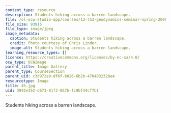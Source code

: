```yaml
---
content_type: resource
description: Students hiking across a barren landscape.
file: /ol-ocw-studio-app/courses/12-753-geodynamics-seminar-spring-2006/3941e352d67381f2067bfc9bf44cf7b1_45.jpg
file_size: 93915
file_type: image/jpeg
image_metadata:
  caption: Students hiking across a barren landscape.
  credit: Photo courtesy of Chris Linder.
  image-alt: Students hiking across a barren landscape.
learning_resource_types: []
license: https://creativecommons.org/licenses/by-nc-sa/4.0/
ocw_type: OCWImage
parent_title: Image Gallery
parent_type: CourseSection
parent_uid: c3d972e9-df6f-b026-6b2b-4704032328e4
resourcetype: Image
title: 45.jpg
uid: 3941e352-d673-81f2-067b-fc9bf44cf7b1
---
```

Students hiking across a barren landscape.